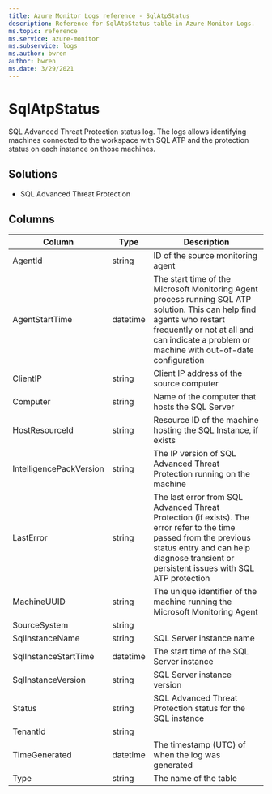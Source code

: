 ```yaml
---
title: Azure Monitor Logs reference - SqlAtpStatus
description: Reference for SqlAtpStatus table in Azure Monitor Logs.
ms.topic: reference
ms.service: azure-monitor
ms.subservice: logs
ms.author: bwren
author: bwren
ms.date: 3/29/2021
---
```


# SqlAtpStatus

 SQL Advanced Threat Protection status log. The logs allows identifying machines connected to the workspace with SQL ATP and the protection status on each instance on those machines.

## Solutions

- SQL Advanced Threat Protection




## Columns

|Column|Type|Description|
|---|---|---|
|AgentId|string|ID of the source monitoring agent|
|AgentStartTime|datetime|The start time of the Microsoft Monitoring Agent process running SQL ATP solution. This can help find agents who restart frequently or not at all and can indicate a problem or machine with out-of-date configuration|
|ClientIP|string|Client IP address of the source computer|
|Computer|string|Name of the computer that hosts the SQL Server|
|HostResourceId|string|Resource ID of the machine hosting the SQL Instance, if exists|
|IntelligencePackVersion|string|The IP version of SQL Advanced Threat Protection running on the machine|
|LastError|string|The last error from SQL Advanced Threat Protection (if exists). The error refer to the time passed from the previous status entry and can help diagnose transient or persistent issues with SQL ATP protection|
|MachineUUID|string|The unique identifier of the machine running the Microsoft Monitoring Agent|
|SourceSystem|string||
|SqlInstanceName|string|SQL Server instance name|
|SqlInstanceStartTime|datetime|The start time of the SQL Server instance|
|SqlInstanceVersion|string|SQL Server instance version|
|Status|string|SQL Advanced Threat Protection status for the SQL instance|
|TenantId|string||
|TimeGenerated|datetime|The timestamp (UTC) of when the log was generated|
|Type|string|The name of the table|
